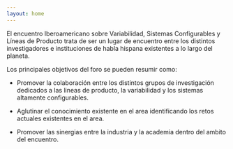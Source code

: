 ```yaml
---
layout: home
---
```

El encuentro Iberoamericano sobre Variabilidad, Sistemas Configurables y Líneas de Producto trata de ser un lugar de encuentro entre los distintos investigadores e instituciones de habla hispana existentes a lo largo del planeta. 

Los principales objetivos del foro se pueden resumir como:

* Promover la colaboración entre los distintos grupos de investigación dedicados a las lineas de producto, la variabilidad y los sistemas altamente configurables. 

* Aglutinar el conocimiento existente en el area identificando los retos actuales existentes en el area. 

* Promover las sinergias entre la industria y la academia dentro del ambito del encuentro. 
